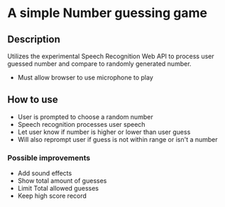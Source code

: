 # A simple Number guessing game
## Description
Utilizes the experimental Speech Recognition Web API
to process user guessed number and compare to randomly
generated number.

- Must allow browser to use microphone to play

## How to use
- User is prompted to choose a random number
- Speech recognition processes user speech
- Let user know if number is higher or lower than user guess
- Will also reprompt user if guess is not within range or isn't a number

### Possible improvements
- Add sound effects
- Show total amount of guesses
- Limit Total allowed guesses 
- Keep high score record